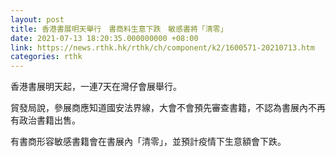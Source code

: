 ```yaml
---
layout: post
title: 香港書展明天舉行　書商料生意下跌　敏感書將「清零」
date: 2021-07-13 18:20:35.000000000 +08:00
link: https://news.rthk.hk/rthk/ch/component/k2/1600571-20210713.htm
categories: rthk
---
```


香港書展明天起，一連7天在灣仔會展舉行。

貿發局說，參展商應知道國安法界線，大會不會預先審查書籍，不認為書展內不再有政治書籍出售。

有書商形容敏感書籍會在書展內「清零」，並預計疫情下生意額會下跌。
